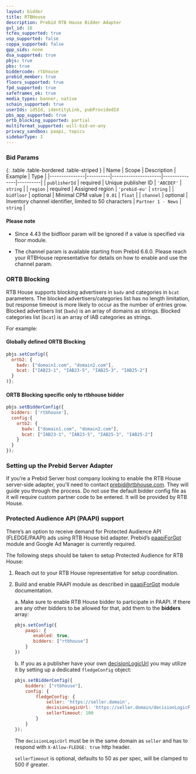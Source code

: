 ```yaml
---
layout: bidder
title: RTBHouse
description: Prebid RTB House Bidder Adapter
gvl_id: 16
tcfeu_supported: true
usp_supported: false
coppa_supported: false
gpp_sids: none
dsa_supported: true
pbjs: true
pbs: true
biddercode: rtbhouse
prebid_member: true
floors_supported: true
fpd_supported: true
safeframes_ok: true
media_types: banner, native
schain_supported: true
userIds: id5Id, identityLink, pubProvidedId
pbs_app_supported: true
ortb_blocking_supported: partial
multiformat_supported: will-bid-on-any
privacy_sandbox: paapi, topics
sidebarType: 1
---
```



### Bid Params

{: .table .table-bordered .table-striped }
| Name          | Scope    | Description         | Example       | Type     |
|---------------|----------|---------------------|---------------|----------|
| `publisherId` | required | Unique publisher ID | `'ABCDEF'`    | `string` |
| `region`      | required | Assigned region     | `'prebid-eu'` | `string` |
| `bidfloor`    | optional | Minimal CPM value   | `0.01`        | `float`  |
| `channel`     | optional | Inventory channel identifier, limited to 50 characters  | `Partner 1 - News`        | `string`  |

#### Please note

* Since 4.43 the bidfloor param will be ignored if a value is specified via floor module.

* The channel param is available starting from Prebid 6.6.0. Please reach your RTBHouse representative for details on how to enable and use the channel param.

### ORTB Blocking

RTB House supports blocking advertisers in `badv` and categories in `bcat` parameters.
The blocked advertisers/categories list has no length limitation, but response timeout is more likely to occur as the number of entries grow.
Blocked advertisers list (`badv`) is an array of domains as strings.
Blocked categories list (`bcat`) is an array of IAB categories as strings.

For example:

#### Globally defined ORTB Blocking

```javascript
pbjs.setConfig({
  ortb2: {
    badv: ["domain1.com", "domain2.com"],
    bcat: ["IAB23-1", "IAB23-5", "IAB25-3", "IAB25-2"]
  }
)};
```

#### ORTB Blocking specific only to rtbhouse bidder

```javascript
pbjs.setBidderConfig({
  bidders: ['rtbhouse'],
  config:{
    ortb2: {
      badv: ["domain1.com", "domain2.com"],
      bcat: ["IAB23-1", "IAB23-5", "IAB25-3", "IAB25-2"]
    }
  }
});
```

### Setting up the Prebid Server Adapter

If you’re a Prebid Server host company looking to enable the RTB House server-side adapter, you'll need to contact <prebid@rtbhouse.com>. They will guide you through the process. Do not use the default bidder config file as it will require custom partner code to be entered. It will be provided by RTB House.

### Protected Audience API (PAAPI) support

There’s an option to receive demand for Protected Audience API (FLEDGE/PAAPI)
ads using RTB House bid adapter.
Prebid’s [paapiForGpt](https://docs.prebid.org/dev-docs/modules/paapiForGpt.html)
module and Google Ad Manager is currently required.

The following steps should be taken to setup Protected Audience for RTB House:

1. Reach out to your RTB House representative for setup coordination.

2. Build and enable PAAPI module as described in
[paapiForGpt](https://docs.prebid.org/dev-docs/modules/paapiForGpt.html)
module documentation.

    a. Make sure to enable RTB House bidder to participate in PAAPI. If there are any other bidders to be allowed for that, add them to the **bidders** array:

    ```javascript
    pbjs.setConfig({
        paapi: {
           enabled: true,
           bidders: ["rtbhouse"]           
        }    
    })
    ```

    b. If you as a publisher have your own [decisionLogicUrl](https://github.com/WICG/turtledove/blob/main/FLEDGE.md#21-initiating-an-on-device-auction)
    you may utilize it by setting up a dedicated `fledgeConfig` object:

    ```javascript
    pbjs.setBidderConfig({
        bidders: ["rtbhouse"],
        config: {
            fledgeConfig: {
                seller: 'https://seller.domain',
                decisionLogicUrl: 'https://seller.domain/decisionLogicFile.js',
                sellerTimeout: 100
            }
        }
    });
    ```

    The `decisionLogicUrl` must be in the same domain as `seller` and has to respond with `X-Allow-FLEDGE: true` http header.

    `sellerTimeout` is optional, defaults to 50 as per spec, will be clamped to 500 if greater.
